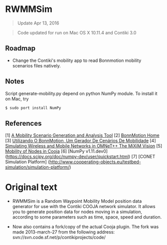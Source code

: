 RWMMSim
=====================

> Update Apr 13, 2016

> Code updated for run on Mac OS X 10.11.4 and Contiki 3.0

## Roadmap
* Change the Contiki's mobility app to read Bonnmotion mobility scenarios files natively.

## Notes
Script generate-mobility.py depend on python NumPy module. To install it on Mac, try

``` bash
$ sudo port install NumPy
``` 

## References
[1] [A Mobility Scenario Generation and Analysis Tool](http://sys.cs.uos.de/bonnmotion/doc/README.pdf)
[2] [BonnMotion Home](https://sys.cs.uos.de/bonnmotion/index.shtml)
[3] [Utilizando O BonnMotion, Um Gerador De Cenários De Mobilidade](http://www.decom.ufop.br/imobilis/utilizando-o-bonnmotion-um-gerador-de-cenarios-de-mobilidade/)
[4] [Simulating Wireless and Mobile Networks in OMNeT++ The MiXiM Vision](http://www.tevp.net/papers/mixim.pdf)
[5] [Mobility of Nodes in Cooja](http://anrg.usc.edu/contiki/index.php/Mobility_of_Nodes_in_Cooja)
[6] [NumPy v1.11.dev0] (https://docs.scipy.org/doc/numpy-dev/user/quickstart.html)
[7] [CONET Simulation Platform] (http://www.cooperating-objects.eu/testbed-simulation/simulation-platform/)

# Original text

* RWMMSim is a Random Waypoint Mobility Model position data generator for use with
the Contiki COOJA network simulator. It allows you to generate position data for
nodes moving in a simulation, according to some parameters such as time, space, 
speed and duration.

* Now also contains a fork/copy of the actual Cooja plugin. The fork was made 2013-march-27
  from the following address:
  svn://svn.code.sf.net/p/contikiprojects/code/
